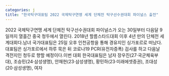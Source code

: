 ```yaml
---
categories: j
title: "한국탁구대표팀 2022 국제탁구연맹 세계 단체전 탁구선수권대회 파이널스 출전"
---
```

2022 국제탁구연맹 세계 단체전 탁구선수권대회 파이널스가 오는 30일부터 다음달 9일까지 열흘간 중국 청두에서 열린다. 2018년 할름스타드대회 이후 4년 만의 단체전 세계대회다.남녀 국가대표팀은 25일 오후 인천공항을 통해 경유지인 싱가포르로 떠났다. 대표팀은 싱가포르에서 하루 묵은 뒤 코로나19 PCR(유전자증폭) 검사를 하고 다음날 격전지인 청두로 향할 예정이다.이번 대회 한국대표팀은 남자 장우진(27·국군체육부대), 조승민(24·삼성생명), 안재현(23·삼성생명), 황민하(23·미래에셋증권), 조대성(20·삼성생명), 여자